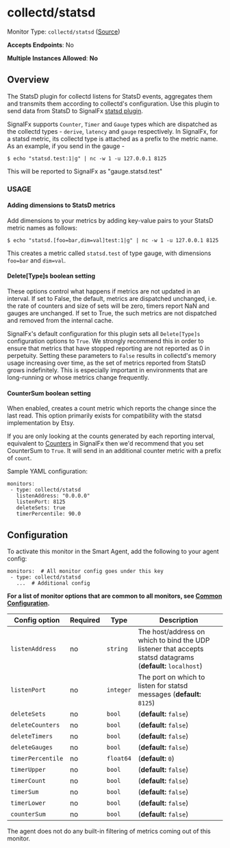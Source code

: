 
<!--- Generated by to-integrations-repo script in Smart Agent repo, DO NOT MODIFY HERE --->
<!--- GENERATED BY gomplate from scripts/docs/templates/monitor-page.md.tmpl --->

# collectd/statsd

Monitor Type: `collectd/statsd` ([Source](https://github.com/signalfx/signalfx-agent/tree/master/internal/monitors/collectd/statsd))

**Accepts Endpoints**: No

**Multiple Instances Allowed**: **No**

## Overview

The StatsD plugin for collectd listens for StatsD
events, aggregates them and transmits them according to collectd's
configuration. Use this plugin to send data from StatsD to SignalFx [statsd
plugin](https://collectd.org/wiki/index.php/Plugin:StatsD).

SignalFx supports `Counter`, `Timer` and `Gauge` types which are dispatched
as the collectd types - `derive`, `latency` and `gauge` respectively.
In SignalFx, for a statsd metric, its collectd type is attached as a
prefix to the metric name. As an example, if you send in the gauge -

```
$ echo "statsd.test:1|g" | nc -w 1 -u 127.0.0.1 8125
```

This will be reported to SignalFx as "gauge.statsd.test"

### USAGE

#### Adding dimensions to StatsD metrics

Add dimensions to your metrics by adding key-value pairs to your StatsD
metric names as follows:

```
$ echo "statsd.[foo=bar,dim=val]test:1|g" | nc -w 1 -u 127.0.0.1 8125
```

This creates a metric called `statsd.test` of type gauge, with dimensions
`foo=bar` and `dim=val`.

#### Delete[Type]s boolean setting

These options control what happens if metrics are not updated in an
interval. If set to False, the default, metrics are dispatched unchanged,
i.e. the rate of counters and size of sets will be zero, timers report NaN
and gauges are unchanged. If set to True, the such metrics are not
dispatched and removed from the internal cache.

SignalFx's default configuration for this plugin sets all `Delete[Type]s`
configuration options to `True`. We strongly recommend this in order to
ensure that metrics that have stopped reporting are not reported as 0 in
perpetuity. Setting these parameters to `False` results in collectd's memory
usage increasing over time, as the set of metrics reported from StatsD grows
indefinitely. This is especially important in environments that are
long-running or whose metrics change frequently.

#### CounterSum boolean setting

When enabled, creates a count metric which reports the change since the last
read. This option primarily exists for compatibility with the statsd
implementation by Etsy.

If you are only looking at the counts generated by each reporting interval,
equivalent to
[Counters](https://docs.signalfx.com/en/latest/metrics-metadata/metric-types.html?highlight=Counters)
in SignalFx then we'd recommend that you set CounterSum to `True`. It will
send in an additional counter metric with a prefix of `count`.

Sample YAML configuration:

```
monitors:
 - type: collectd/statsd
   listenAddress: "0.0.0.0"
   listenPort: 8125
   deleteSets: true
   timerPercentile: 90.0
```


## Configuration

To activate this monitor in the Smart Agent, add the following to your
agent config:

```
monitors:  # All monitor config goes under this key
 - type: collectd/statsd
   ...  # Additional config
```

**For a list of monitor options that are common to all monitors, see [Common
Configuration](../monitor-config.html#common-configuration).**


| Config option | Required | Type | Description |
| --- | --- | --- | --- |
| `listenAddress` | no | `string` | The host/address on which to bind the UDP listener that accepts statsd datagrams (**default:** `localhost`) |
| `listenPort` | no | `integer` | The port on which to listen for statsd messages (**default:** `8125`) |
| `deleteSets` | no | `bool` |  (**default:** `false`) |
| `deleteCounters` | no | `bool` |  (**default:** `false`) |
| `deleteTimers` | no | `bool` |  (**default:** `false`) |
| `deleteGauges` | no | `bool` |  (**default:** `false`) |
| `timerPercentile` | no | `float64` |  (**default:** `0`) |
| `timerUpper` | no | `bool` |  (**default:** `false`) |
| `timerCount` | no | `bool` |  (**default:** `false`) |
| `timerSum` | no | `bool` |  (**default:** `false`) |
| `timerLower` | no | `bool` |  (**default:** `false`) |
| `counterSum` | no | `bool` |  (**default:** `false`) |



The agent does not do any built-in filtering of metrics coming out of this
monitor.



